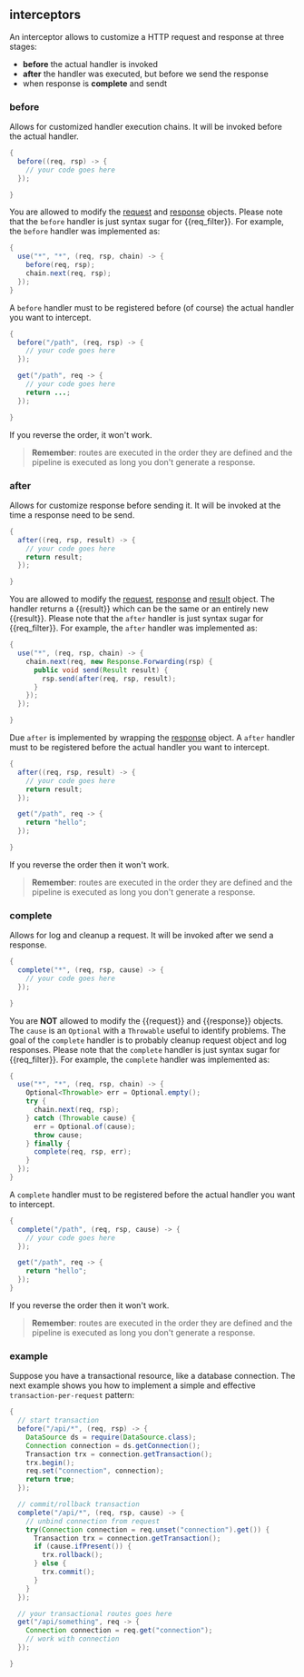 ## interceptors

An interceptor allows to customize a HTTP request and response at three stages:

* **before** the actual handler is invoked
* **after** the handler was executed, but before we send the response
* when response is **complete** and sendt

### before

Allows for customized handler execution chains. It will be invoked before the actual handler. 

```java
{
  before((req, rsp) -> {
    // your code goes here
  });

}
```

You are allowed to modify the [request]({{defdocs}}/Request.html) and [response]({{defdocs}}/Response.html) objects. Please note that the ```before``` handler is just syntax sugar for {{req_filter}}. For example, the ```before``` handler was implemented as: 

```java
{
  use("*", "*", (req, rsp, chain) -> {
    before(req, rsp);
    chain.next(req, rsp);
  });
}
```

A ```before``` handler must to be registered before (of course) the actual handler you want to intercept.

```java
{
  before("/path", (req, rsp) -> {
    // your code goes here
  });

  get("/path", req -> {
    // your code goes here
    return ...;
  });

}
```

If you reverse the order, it won't work. 

> **Remember**: routes are executed in the order they are defined and the pipeline is executed as long you don't generate a response.

### after

Allows for customize response before sending it. It will be invoked at the time a response need to be send. 

```java
{
  after((req, rsp, result) -> {
    // your code goes here
    return result;
  });

}
```

You are allowed to modify the [request]({{defdocs}}/Request.html), [response]({{defdocs}}/Response.html) and [result]({{apidocs}}/org/jooby/Result.html) object. The handler returns a {{result}} which can be the same or an entirely new {{result}}. Please note that the ```after``` handler is just syntax sugar for {{req_filter}}. For example, the ```after``` handler was implemented as:

```java
{
  use("*", (req, rsp, chain) -> {
    chain.next(req, new Response.Forwarding(rsp) {
      public void send(Result result) {
        rsp.send(after(req, rsp, result);
      }
    });
  });

}
```

Due ```after``` is implemented by wrapping the [response]({{defdocs}}/Response.html) object. A ```after``` handler must to be registered before the actual handler you want to intercept.

```java
{
  after((req, rsp, result) -> {
    // your code goes here
    return result;
  });

  get("/path", req -> {
    return "hello";
  });

}
```

If you reverse the order then it won't work. 

> **Remember**: routes are executed in the order they are defined and the pipeline is executed as long you don't generate a response.

### complete

Allows for log and cleanup a request. It will be invoked after we send a response. 

```java
{
  complete("*", (req, rsp, cause) -> {
    // your code goes here
  });

}
```

You are **NOT** allowed to modify the {{request}} and {{response}} objects. The ```cause``` is an ```Optional``` with a ```Throwable``` useful to identify problems. The goal of the ```complete``` handler is to probably cleanup request object and log responses. Please note that the ```complete``` handler is just syntax sugar for {{req_filter}}. For example, the ```complete``` handler was implemented as: 

```java
{
  use("*", "*", (req, rsp, chain) -> {
    Optional<Throwable> err = Optional.empty();
    try {
      chain.next(req, rsp);
    } catch (Throwable cause) {
      err = Optional.of(cause);
      throw cause;
    } finally {
      complete(req, rsp, err);
    }
  });
}
```

A ```complete``` handler must to be registered before the actual handler you want to intercept.

```java
{
  complete("/path", (req, rsp, cause) -> {
    // your code goes here
  });

  get("/path", req -> {
    return "hello";
  });
}
```

If you reverse the order then it won't work.

> **Remember**: routes are executed in the order they are defined and the pipeline is executed as long you don't generate a response.

### example

Suppose you have a transactional resource, like a database connection. The next example shows you how to implement a simple and effective ```transaction-per-request``` pattern:

```java
{
  // start transaction
  before("/api/*", (req, rsp) -> {
    DataSource ds = require(DataSource.class);
    Connection connection = ds.getConnection();
    Transaction trx = connection.getTransaction();
    trx.begin();
    req.set("connection", connection);
    return true;
  });

  // commit/rollback transaction
  complete("/api/*", (req, rsp, cause) -> {
    // unbind connection from request
    try(Connection connection = req.unset("connection").get()) {
      Transaction trx = connection.getTransaction();
      if (cause.ifPresent()) {
        trx.rollback();
      } else {
        trx.commit();
      }
    }
  });

  // your transactional routes goes here
  get("/api/something", req -> {
    Connection connection = req.get("connection");
    // work with connection
  });

}
```
